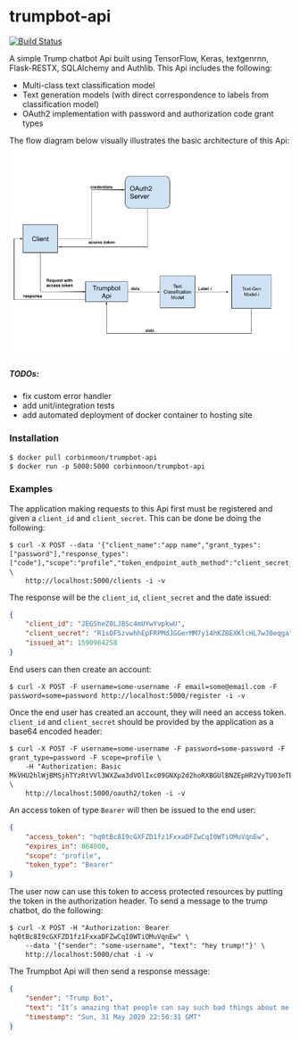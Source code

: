# trumpbot-api

[![Build Status](https://travis-ci.org/CorbinMoon/trumpbot-api.svg?branch=master)](https://travis-ci.org/CorbinMoon/trumpbot-api)

A simple Trump chatbot Api built using TensorFlow, Keras, textgenrnn, Flask-RESTX, SQLAlchemy and Authlib.
This Api includes the following:
- Multi-class text classification model
- Text generation models (with direct correspondence to labels from classification model)
- OAuth2 implementation with password and authorization code grant types

The flow diagram below visually illustrates the basic architecture of this Api:
![alt text](api-flow-diagram.png)

##### TODOs:
- fix custom error handler
- add unit/integration tests
- add automated deployment of docker container to hosting site

### Installation

```shell script
$ docker pull corbinmoon/trumpbot-api
$ docker run -p 5000:5000 corbinmoon/trumpbot-api
```

### Examples

The application making requests to this Api first must be registered and given a `client_id` and `client_secret`.
This can be done be doing the following:
```shell script
$ curl -X POST --data '{"client_name":"app name","grant_types":["password"],"response_types":["code"],"scope":"profile","token_endpoint_auth_method":"client_secret_basic"}' \
    http://localhost:5000/clients -i -v
```
The response will be the `client_id`, `client_secret` and the date issued:
```json
{
    "client_id": "2EGSheZ0LJ8Sc4mUYwYvpkwU",
    "client_secret": "R1sOF5zvwhhEpFRPMdJGGerMM7y14hKZ8EXKlcHL7wJ0eqga",
    "issued_at": 1590964258
}
```
End users can then create an account:
```shell script
$ curl -X POST -F username=some-username -F email=some@email.com -F password=some=password http://localhost:5000/register -i -v
```
Once the end user has created an account, they will need an access token. `client_id` and `client_secret` should be provided by the application as a base64 encoded header:
```shell script
$ curl -X POST -F username=some-username -F password=some-password -F grant_type=password -F scope=profile \
    -H "Authorization: Basic MkVHU2hlWjBMSjhTYzRtVVl3WXZwa3dVOlIxc09GNXp2d2hoRXBGUlBNZEpHR2VyTU03eTE0aEtaOEVYS2xjSEw3d0owZXFnYQ==" \
    http://localhost:5000/oauth2/token -i -v
```
An access token of type `Bearer` will then be issued to the end user:
```json
{
    "access_token": "hq0tBc8I9cGXFZD1fz1FxxaDFZwCqI0WTiOMuVqnEw",
    "expires_in": 864000,
    "scope": "profile",
    "token_type": "Bearer"
}
```
The user now can use this token to access protected resources by putting the token in the authorization header. To send a message to the trump chatbot, do the following:
```shell script
$ curl -X POST -H "Authorization: Bearer hq0tBc8I9cGXFZD1fz1FxxaDFZwCqI0WTiOMuVqnEw" \
    --data '{"sender": "some-username", "text": "hey trump!"}' \
    http://localhost:5000/chat -i -v
```
The Trumpbot Api will then send a response message:
```json
{
    "sender": "Trump Bot",
    "text": "It’s amazing that people can say such bad things about me but if I say bad things about them, it becomes a national incident.",
    "timestamp": "Sun, 31 May 2020 22:50:31 GMT"
}
```
